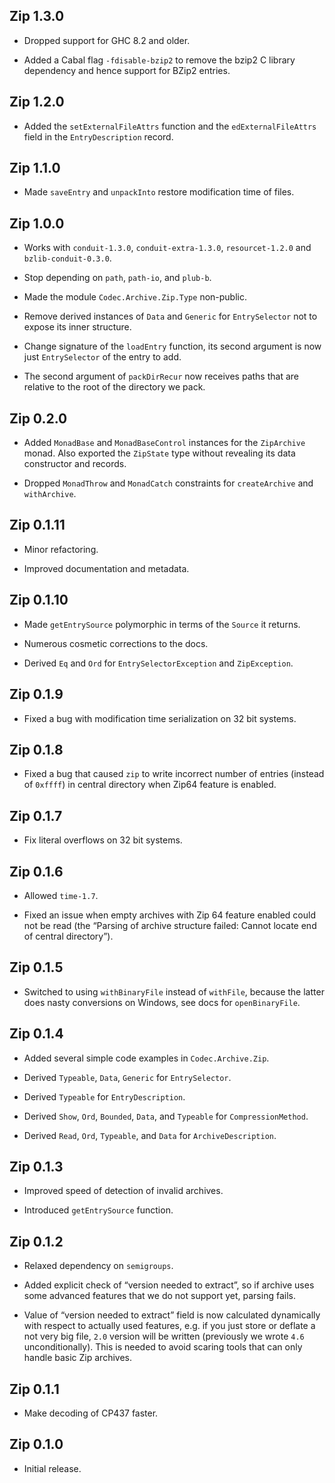 ## Zip 1.3.0

* Dropped support for GHC 8.2 and older.

* Added a Cabal flag `-fdisable-bzip2` to remove the bzip2 C library
  dependency and hence support for BZip2 entries.

## Zip 1.2.0

* Added the `setExternalFileAttrs` function and the `edExternalFileAttrs`
  field in the `EntryDescription` record.

## Zip 1.1.0

* Made `saveEntry` and `unpackInto` restore modification time of files.

## Zip 1.0.0

* Works with `conduit-1.3.0`, `conduit-extra-1.3.0`, `resourcet-1.2.0` and
  `bzlib-conduit-0.3.0`.

* Stop depending on `path`, `path-io`, and `plub-b`.

* Made the module `Codec.Archive.Zip.Type` non-public.

* Remove derived instances of `Data` and `Generic` for `EntrySelector` not
  to expose its inner structure.

* Change signature of the `loadEntry` function, its second argument is now
  just `EntrySelector` of the entry to add.

* The second argument of `packDirRecur` now receives paths that are relative
  to the root of the directory we pack.

## Zip 0.2.0

* Added `MonadBase` and `MonadBaseControl` instances for the `ZipArchive`
  monad. Also exported the `ZipState` type without revealing its data
  constructor and records.

* Dropped `MonadThrow` and `MonadCatch` constraints for `createArchive` and
  `withArchive`.

## Zip 0.1.11

* Minor refactoring.

* Improved documentation and metadata.

## Zip 0.1.10

* Made `getEntrySource` polymorphic in terms of the `Source` it returns.

* Numerous cosmetic corrections to the docs.

* Derived `Eq` and `Ord` for `EntrySelectorException` and `ZipException`.

## Zip 0.1.9

* Fixed a bug with modification time serialization on 32 bit systems.

## Zip 0.1.8

* Fixed a bug that caused `zip` to write incorrect number of entries
  (instead of `0xffff`) in central directory when Zip64 feature is enabled.

## Zip 0.1.7

* Fix literal overflows on 32 bit systems.

## Zip 0.1.6

* Allowed `time-1.7`.

* Fixed an issue when empty archives with Zip 64 feature enabled could not
  be read (the “Parsing of archive structure failed: Cannot locate end of
  central directory”).

## Zip 0.1.5

* Switched to using `withBinaryFile` instead of `withFile`, because the
  latter does nasty conversions on Windows, see docs for `openBinaryFile`.

## Zip 0.1.4

* Added several simple code examples in `Codec.Archive.Zip`.

* Derived `Typeable`, `Data`, `Generic` for `EntrySelector`.

* Derived `Typeable` for `EntryDescription`.

* Derived `Show`, `Ord`, `Bounded`, `Data`, and `Typeable` for
  `CompressionMethod`.

* Derived `Read`, `Ord`, `Typeable`, and `Data` for `ArchiveDescription`.

## Zip 0.1.3

* Improved speed of detection of invalid archives.

* Introduced `getEntrySource` function.

## Zip 0.1.2

* Relaxed dependency on `semigroups`.

* Added explicit check of “version needed to extract”, so if archive uses
  some advanced features that we do not support yet, parsing fails.

* Value of “version needed to extract” field is now calculated dynamically
  with respect to actually used features, e.g. if you just store or deflate
  a not very big file, `2.0` version will be written (previously we wrote
  `4.6` unconditionally). This is needed to avoid scaring tools that can
  only handle basic Zip archives.

## Zip 0.1.1

* Make decoding of CP437 faster.

## Zip 0.1.0

* Initial release.
